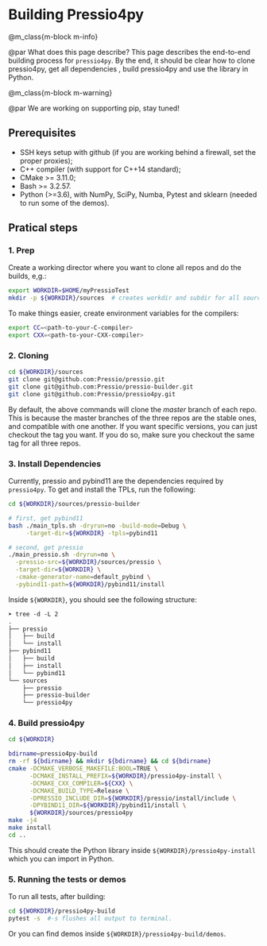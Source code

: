 
# Building Pressio4py


@m_class{m-block m-info}

@par What does this page describe?
This page describes the end-to-end building process for `pressio4py`.
By the end, it should be clear how to clone pressio4py, get all dependencies ,
build pressio4py and use the library in Python.


@m_class{m-block m-warning}

@par We are working on supporting pip, stay tuned!


## Prerequisites
* SSH keys setup with github (if you are working behind a firewall, set the proper proxies);
* C++ compiler (with support for C++14 standard);
* CMake >= 3.11.0;
* Bash >= 3.2.57.
* Python (>=3.6), with NumPy, SciPy, Numba, Pytest and sklearn (needed to run some of the demos).


## Pratical steps

### 1. Prep

Create a working director where you want to clone all repos and do the builds, e,g.:

```bash
export WORKDIR=$HOME/myPressioTest
mkdir -p ${WORKDIR}/sources  # creates workdir and subdir for all sources
```

To make things easier, create environment variables for the compilers:

```bash
export CC=<path-to-your-C-compiler>
export CXX=<path-to-your-CXX-compiler>
```

### 2. Cloning

```bash
cd ${WORKDIR}/sources
git clone git@github.com:Pressio/pressio.git
git clone git@github.com:Pressio/pressio-builder.git
git clone git@github.com:Pressio/pressio4py.git
```
By default, the above commands will clone the *master* branch of each repo.
This is because the master branches of the three repos are the stable ones,
and compatible with one another.
If you want specific versions, you can just checkout the tag you want.
If you do so, make sure you checkout the same tag for all three repos.


### 3. Install Dependencies

Currently, pressio and pybind11 are the dependencies required by `pressio4py`.
To get and install the TPLs, run the following:

```bash
cd ${WORKDIR}/sources/pressio-builder

# first, get pybind11
bash ./main_tpls.sh -dryrun=no -build-mode=Debug \
     -target-dir=${WORKDIR} -tpls=pybind11

# second, get pressio
./main_pressio.sh -dryrun=no \
  -pressio-src=${WORKDIR}/sources/pressio \
  -target-dir=${WORKDIR} \
  -cmake-generator-name=default_pybind \
  -pybind11-path=${WORKDIR}/pybind11/install
```
Inside `${WORKDIR}`, you should see the following structure:
```txt
➤ tree -d -L 2
.
├── pressio
│   ├── build
│   └── install
├── pybind11
│   ├── build
│   ├── install
│   └── pybind11
└── sources
    ├── pressio
    ├── pressio-builder
    └── pressio4py
```

### 4. Build pressio4py

```bash
cd ${WORKDIR}

bdirname=pressio4py-build
rm -rf ${bdirname} && mkdir ${bdirname} && cd ${bdirname}
cmake -DCMAKE_VERBOSE_MAKEFILE:BOOL=TRUE \
      -DCMAKE_INSTALL_PREFIX=${WORKDIR}/pressio4py-install \
      -DCMAKE_CXX_COMPILER=${CXX} \
      -DCMAKE_BUILD_TYPE=Release \
      -DPRESSIO_INCLUDE_DIR=${WORKDIR}/pressio/install/include \
      -DPYBIND11_DIR=${WORKDIR}/pybind11/install \
      ${WORKDIR}/sources/pressio4py
make -j4
make install
cd ..
```
This should create the Python library inside `${WORKDIR}/pressio4py-install`
which you can import in Python.

### 5. Running the tests or demos

To run all tests, after building:
```bash
cd ${WORKDIR}/pressio4py-build
pytest -s  #-s flushes all output to terminal.
```
Or you can find demos inside `${WORKDIR}/pressio4py-build/demos`.
